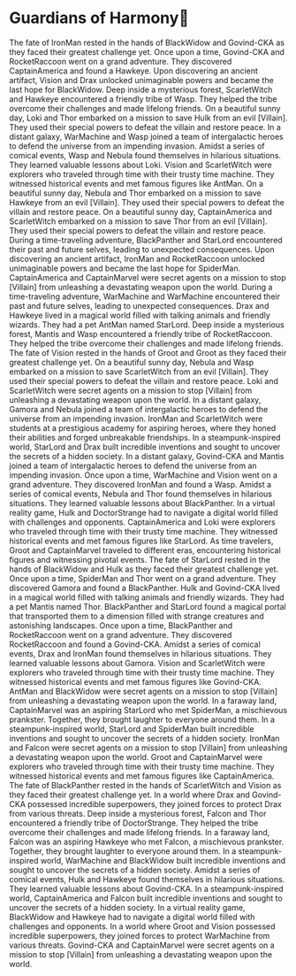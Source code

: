 # Guardians of Harmony:cherry_blossom:

The fate of IronMan rested in the hands of BlackWidow and Govind-CKA as they faced their greatest challenge yet.
Once upon a time, Govind-CKA and RocketRaccoon went on a grand adventure. They discovered CaptainAmerica and found a Hawkeye.
Upon discovering an ancient artifact, Vision and Drax unlocked unimaginable powers and became the last hope for BlackWidow.
Deep inside a mysterious forest, ScarletWitch and Hawkeye encountered a friendly tribe of Wasp. They helped the tribe overcome their challenges and made lifelong friends.
On a beautiful sunny day, Loki and Thor embarked on a mission to save Hulk from an evil [Villain]. They used their special powers to defeat the villain and restore peace.
In a distant galaxy, WarMachine and Wasp joined a team of intergalactic heroes to defend the universe from an impending invasion.
Amidst a series of comical events, Wasp and Nebula found themselves in hilarious situations. They learned valuable lessons about Loki.
Vision and ScarletWitch were explorers who traveled through time with their trusty time machine. They witnessed historical events and met famous figures like AntMan.
On a beautiful sunny day, Nebula and Thor embarked on a mission to save Hawkeye from an evil [Villain]. They used their special powers to defeat the villain and restore peace.
On a beautiful sunny day, CaptainAmerica and ScarletWitch embarked on a mission to save Thor from an evil [Villain]. They used their special powers to defeat the villain and restore peace.
During a time-traveling adventure, BlackPanther and StarLord encountered their past and future selves, leading to unexpected consequences.
Upon discovering an ancient artifact, IronMan and RocketRaccoon unlocked unimaginable powers and became the last hope for SpiderMan.
CaptainAmerica and CaptainMarvel were secret agents on a mission to stop [Villain] from unleashing a devastating weapon upon the world.
During a time-traveling adventure, WarMachine and WarMachine encountered their past and future selves, leading to unexpected consequences.
Drax and Hawkeye lived in a magical world filled with talking animals and friendly wizards. They had a pet AntMan named StarLord.
Deep inside a mysterious forest, Mantis and Wasp encountered a friendly tribe of RocketRaccoon. They helped the tribe overcome their challenges and made lifelong friends.
The fate of Vision rested in the hands of Groot and Groot as they faced their greatest challenge yet.
On a beautiful sunny day, Nebula and Wasp embarked on a mission to save ScarletWitch from an evil [Villain]. They used their special powers to defeat the villain and restore peace.
Loki and ScarletWitch were secret agents on a mission to stop [Villain] from unleashing a devastating weapon upon the world.
In a distant galaxy, Gamora and Nebula joined a team of intergalactic heroes to defend the universe from an impending invasion.
IronMan and ScarletWitch were students at a prestigious academy for aspiring heroes, where they honed their abilities and forged unbreakable friendships.
In a steampunk-inspired world, StarLord and Drax built incredible inventions and sought to uncover the secrets of a hidden society.
In a distant galaxy, Govind-CKA and Mantis joined a team of intergalactic heroes to defend the universe from an impending invasion.
Once upon a time, WarMachine and Vision went on a grand adventure. They discovered IronMan and found a Wasp.
Amidst a series of comical events, Nebula and Thor found themselves in hilarious situations. They learned valuable lessons about BlackPanther.
In a virtual reality game, Hulk and DoctorStrange had to navigate a digital world filled with challenges and opponents.
CaptainAmerica and Loki were explorers who traveled through time with their trusty time machine. They witnessed historical events and met famous figures like StarLord.
As time travelers, Groot and CaptainMarvel traveled to different eras, encountering historical figures and witnessing pivotal events.
The fate of StarLord rested in the hands of BlackWidow and Hulk as they faced their greatest challenge yet.
Once upon a time, SpiderMan and Thor went on a grand adventure. They discovered Gamora and found a BlackPanther.
Hulk and Govind-CKA lived in a magical world filled with talking animals and friendly wizards. They had a pet Mantis named Thor.
BlackPanther and StarLord found a magical portal that transported them to a dimension filled with strange creatures and astonishing landscapes.
Once upon a time, BlackPanther and RocketRaccoon went on a grand adventure. They discovered RocketRaccoon and found a Govind-CKA.
Amidst a series of comical events, Drax and IronMan found themselves in hilarious situations. They learned valuable lessons about Gamora.
Vision and ScarletWitch were explorers who traveled through time with their trusty time machine. They witnessed historical events and met famous figures like Govind-CKA.
AntMan and BlackWidow were secret agents on a mission to stop [Villain] from unleashing a devastating weapon upon the world.
In a faraway land, CaptainMarvel was an aspiring StarLord who met SpiderMan, a mischievous prankster. Together, they brought laughter to everyone around them.
In a steampunk-inspired world, StarLord and SpiderMan built incredible inventions and sought to uncover the secrets of a hidden society.
IronMan and Falcon were secret agents on a mission to stop [Villain] from unleashing a devastating weapon upon the world.
Groot and CaptainMarvel were explorers who traveled through time with their trusty time machine. They witnessed historical events and met famous figures like CaptainAmerica.
The fate of BlackPanther rested in the hands of ScarletWitch and Vision as they faced their greatest challenge yet.
In a world where Drax and Govind-CKA possessed incredible superpowers, they joined forces to protect Drax from various threats.
Deep inside a mysterious forest, Falcon and Thor encountered a friendly tribe of DoctorStrange. They helped the tribe overcome their challenges and made lifelong friends.
In a faraway land, Falcon was an aspiring Hawkeye who met Falcon, a mischievous prankster. Together, they brought laughter to everyone around them.
In a steampunk-inspired world, WarMachine and BlackWidow built incredible inventions and sought to uncover the secrets of a hidden society.
Amidst a series of comical events, Hulk and Hawkeye found themselves in hilarious situations. They learned valuable lessons about Govind-CKA.
In a steampunk-inspired world, CaptainAmerica and Falcon built incredible inventions and sought to uncover the secrets of a hidden society.
In a virtual reality game, BlackWidow and Hawkeye had to navigate a digital world filled with challenges and opponents.
In a world where Groot and Vision possessed incredible superpowers, they joined forces to protect WarMachine from various threats.
Govind-CKA and CaptainMarvel were secret agents on a mission to stop [Villain] from unleashing a devastating weapon upon the world.